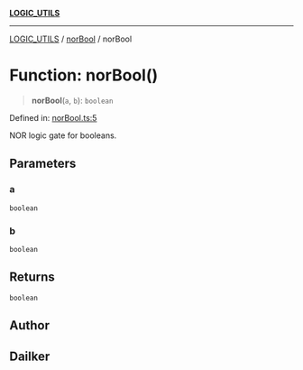 [**LOGIC_UTILS**](../../README.md)

***

[LOGIC_UTILS](../../README.md) / [norBool](../README.md) / norBool

# Function: norBool()

> **norBool**(`a`, `b`): `boolean`

Defined in: [norBool.ts:5](https://github.com/dailker/everyutil/blob/7c30ec40bbb398255a9be572db0a537e8bcb9c11/src/logic/norBool.ts#L5)

NOR logic gate for booleans.

## Parameters

### a

`boolean`

### b

`boolean`

## Returns

`boolean`

## Author

## Dailker
